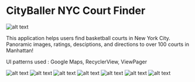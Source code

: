 # CityBaller NYC Court Finder

![alt text](https://i.imgur.com/5YdU3HP.png)

This application helps users find basketball courts in New York City. 
Panoramic images, ratings, desciptions, and directions to over 100 courts in Manhattan!

UI patterns used : Google Maps, RecyclerView, ViewPager



![alt text](https://i.imgur.com/40b27ho.png)
![alt text](https://i.imgur.com/G2Xpq6B.png)
![alt text](https://i.imgur.com/FBvRQJI.png)
![alt text](https://i.imgur.com/QvlFOzM.png)
![alt text](https://i.imgur.com/Fwi8ig1.png)
![alt text](https://i.imgur.com/VG4coQT.png)
![alt text](hhttps://i.imgur.com/FcR0PND.png)
